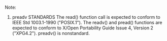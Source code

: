 Note:

1. preadv
STANDARDS
  The read() function call is expected to conform to IEEE Std 1003.1-1990
  ("POSIX.1").  The readv() and pread() functions are expected to conform
  to X/Open Portability Guide Issue 4, Version 2 ("XPG4.2").  preadv() is
  nonstandard.

